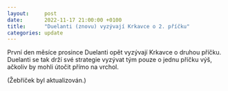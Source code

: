 ```yaml
---
layout:     post
date:       2022-11-17 21:00:00 +0100
title:      "Duelanti (znovu) vyzývají Krkavce o 2. příčku"
categories: update
---
```


První den měsíce prosince Duelanti opět vyzývají Krkavce o druhou příčku.
Duelanti se tak drží své strategie vyzývat tým pouze o jednu příčku výš, ačkoliv by mohli útočit přímo na vrchol.

(Žebříček byl aktualizován.)